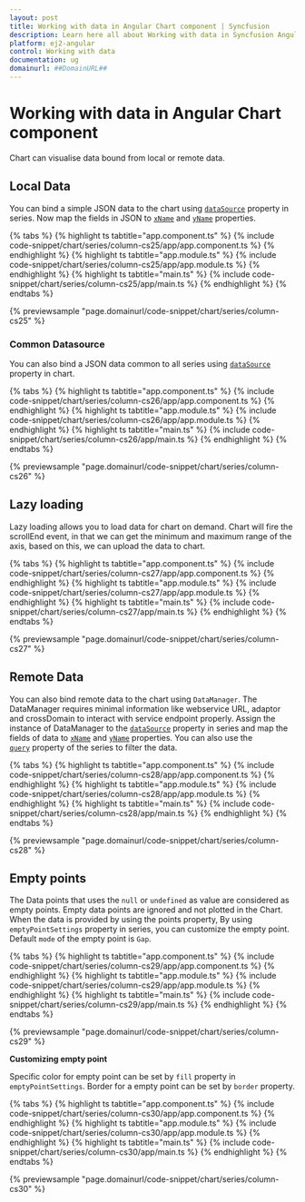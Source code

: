 ```yaml
---
layout: post
title: Working with data in Angular Chart component | Syncfusion
description: Learn here all about Working with data in Syncfusion Angular Chart component of Syncfusion Essential JS 2 and more.
platform: ej2-angular
control: Working with data 
documentation: ug
domainurl: ##DomainURL##
---
```


<!-- markdownlint-disable MD036 -->

# Working with data in Angular Chart component

Chart can visualise data bound from local or remote data.

## Local Data

You can bind a simple JSON data to the chart using [`dataSource`](https://ej2.syncfusion.com/angular/documentation/api/chart/seriesDirective/#datasource) property in series. Now map the fields in JSON to [`xName`](https://ej2.syncfusion.com/angular/documentation/api/chart/seriesDirective/#xname) and [`yName`](https://ej2.syncfusion.com/angular/documentation/api/chart/seriesDirective/#yname) properties.

{% tabs %}
{% highlight ts tabtitle="app.component.ts" %}
{% include code-snippet/chart/series/column-cs25/app/app.component.ts %}
{% endhighlight %}
{% highlight ts tabtitle="app.module.ts" %}
{% include code-snippet/chart/series/column-cs25/app/app.module.ts %}
{% endhighlight %}
{% highlight ts tabtitle="main.ts" %}
{% include code-snippet/chart/series/column-cs25/app/main.ts %}
{% endhighlight %}
{% endtabs %}
  
{% previewsample "page.domainurl/code-snippet/chart/series/column-cs25" %}

### Common Datasource

You can also bind a JSON data common to all series using [`dataSource`](https://ej2.syncfusion.com/angular/documentation/api/chart/series/#datasource) property in chart.

{% tabs %}
{% highlight ts tabtitle="app.component.ts" %}
{% include code-snippet/chart/series/column-cs26/app/app.component.ts %}
{% endhighlight %}
{% highlight ts tabtitle="app.module.ts" %}
{% include code-snippet/chart/series/column-cs26/app/app.module.ts %}
{% endhighlight %}
{% highlight ts tabtitle="main.ts" %}
{% include code-snippet/chart/series/column-cs26/app/main.ts %}
{% endhighlight %}
{% endtabs %}
  
{% previewsample "page.domainurl/code-snippet/chart/series/column-cs26" %}

## Lazy loading

Lazy loading allows you to load data for chart on demand. Chart will fire the scrollEnd event, in that we can get the minimum and maximum range of the axis, based on this, we can upload the data to chart.

{% tabs %}
{% highlight ts tabtitle="app.component.ts" %}
{% include code-snippet/chart/series/column-cs27/app/app.component.ts %}
{% endhighlight %}
{% highlight ts tabtitle="app.module.ts" %}
{% include code-snippet/chart/series/column-cs27/app/app.module.ts %}
{% endhighlight %}
{% highlight ts tabtitle="main.ts" %}
{% include code-snippet/chart/series/column-cs27/app/main.ts %}
{% endhighlight %}
{% endtabs %}
  
{% previewsample "page.domainurl/code-snippet/chart/series/column-cs27" %}

## Remote Data

You can also bind remote data to the chart using `DataManager`. The DataManager requires minimal information like webservice URL, adaptor and crossDomain to interact with service endpoint properly. Assign the instance of DataManager to the [`dataSource`](https://ej2.syncfusion.com/angular/documentation/api/chart/seriesDirective/#datasource) property in series and map the fields of data to [`xName`](https://ej2.syncfusion.com/angular/documentation/api/chart/seriesDirective/#xname) and [`yName`](https://ej2.syncfusion.com/angular/documentation/api/chart/seriesDirective/#yname) properties. You can also use the [`query`](https://ej2.syncfusion.com/angular/documentation/api/chart/seriesDirective/#query) property of the series to filter the data.

{% tabs %}
{% highlight ts tabtitle="app.component.ts" %}
{% include code-snippet/chart/series/column-cs28/app/app.component.ts %}
{% endhighlight %}
{% highlight ts tabtitle="app.module.ts" %}
{% include code-snippet/chart/series/column-cs28/app/app.module.ts %}
{% endhighlight %}
{% highlight ts tabtitle="main.ts" %}
{% include code-snippet/chart/series/column-cs28/app/main.ts %}
{% endhighlight %}
{% endtabs %}
  
{% previewsample "page.domainurl/code-snippet/chart/series/column-cs28" %}

## Empty points

The Data points that uses the `null` or `undefined` as value are considered as empty points. Empty data points are ignored and not plotted in the Chart.
When the data is provided by using the points property, By using `emptyPointSettings` property in series, you can customize the empty point. Default `mode` of the empty point is `Gap`.

{% tabs %}
{% highlight ts tabtitle="app.component.ts" %}
{% include code-snippet/chart/series/column-cs29/app/app.component.ts %}
{% endhighlight %}
{% highlight ts tabtitle="app.module.ts" %}
{% include code-snippet/chart/series/column-cs29/app/app.module.ts %}
{% endhighlight %}
{% highlight ts tabtitle="main.ts" %}
{% include code-snippet/chart/series/column-cs29/app/main.ts %}
{% endhighlight %}
{% endtabs %}
  
{% previewsample "page.domainurl/code-snippet/chart/series/column-cs29" %}

**Customizing empty point**

Specific color for empty point can be set by `fill` property in `emptyPointSettings`. Border for a empty point can be set by `border` property.

{% tabs %}
{% highlight ts tabtitle="app.component.ts" %}
{% include code-snippet/chart/series/column-cs30/app/app.component.ts %}
{% endhighlight %}
{% highlight ts tabtitle="app.module.ts" %}
{% include code-snippet/chart/series/column-cs30/app/app.module.ts %}
{% endhighlight %}
{% highlight ts tabtitle="main.ts" %}
{% include code-snippet/chart/series/column-cs30/app/main.ts %}
{% endhighlight %}
{% endtabs %}
  
{% previewsample "page.domainurl/code-snippet/chart/series/column-cs30" %}
